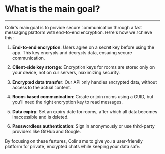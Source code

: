 # What is the main goal?

---

Colir's main goal is to provide secure communication through a fast messaging platform with end-to-end encryption. Here's how we achieve this:

1. **End-to-end encryption**: Users agree on a secret key before using the app. This key encrypts and decrypts data, ensuring secure communication.

2. **Client-side key storage**: Encryption keys for rooms are stored only on your device, not on our servers, maximizing security.

3. **Encrypted data transfer**: Our API only handles encrypted data, without access to the actual content.

4. **Room-based communication**: Create or join rooms using a GUID, but you'll need the right encryption key to read messages.

5. **Data expiry**: Set an expiry date for rooms, after which all data becomes inaccessible and is deleted.

6. **Passwordless authentication**: Sign in anonymously or use third-party providers like GitHub and Google.

By focusing on these features, Colir aims to give you a user-friendly platform for private, encrypted chats while keeping your data safe.